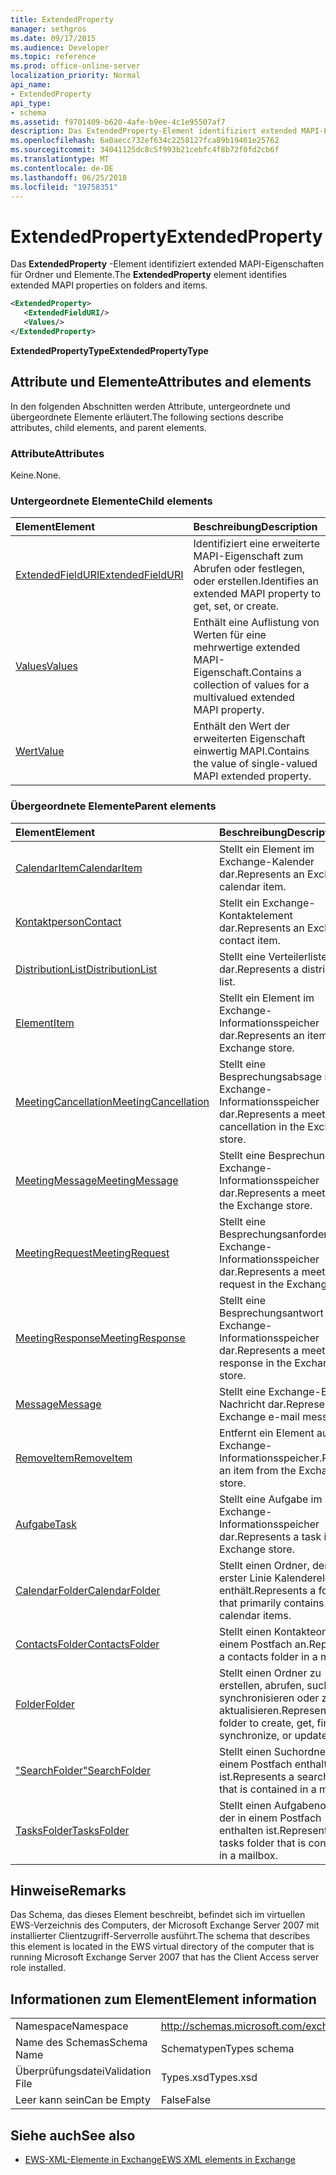 ```yaml
---
title: ExtendedProperty
manager: sethgros
ms.date: 09/17/2015
ms.audience: Developer
ms.topic: reference
ms.prod: office-online-server
localization_priority: Normal
api_name:
- ExtendedProperty
api_type:
- schema
ms.assetid: f9701409-b620-4afe-b9ee-4c1e95507af7
description: Das ExtendedProperty-Element identifiziert extended MAPI-Eigenschaften für Ordner und Elemente.
ms.openlocfilehash: 6a0aecc732ef634c2258127fca89b19461e25762
ms.sourcegitcommit: 34041125dc8c5f993b21cebfc4f8b72f0fd2cb6f
ms.translationtype: MT
ms.contentlocale: de-DE
ms.lasthandoff: 06/25/2018
ms.locfileid: "19758351"
---
```

# <a name="extendedproperty"></a><span data-ttu-id="03b77-103">ExtendedProperty</span><span class="sxs-lookup"><span data-stu-id="03b77-103">ExtendedProperty</span></span>

<span data-ttu-id="03b77-104">Das **ExtendedProperty** -Element identifiziert extended MAPI-Eigenschaften für Ordner und Elemente.</span><span class="sxs-lookup"><span data-stu-id="03b77-104">The **ExtendedProperty** element identifies extended MAPI properties on folders and items.</span></span> 
  
```xml
<ExtendedProperty>
   <ExtendedFieldURI/>
   <Values/>
</ExtendedProperty>
```

 <span data-ttu-id="03b77-105">**ExtendedPropertyType**</span><span class="sxs-lookup"><span data-stu-id="03b77-105">**ExtendedPropertyType**</span></span>
## <a name="attributes-and-elements"></a><span data-ttu-id="03b77-106">Attribute und Elemente</span><span class="sxs-lookup"><span data-stu-id="03b77-106">Attributes and elements</span></span>

<span data-ttu-id="03b77-107">In den folgenden Abschnitten werden Attribute, untergeordnete und übergeordnete Elemente erläutert.</span><span class="sxs-lookup"><span data-stu-id="03b77-107">The following sections describe attributes, child elements, and parent elements.</span></span>
  
### <a name="attributes"></a><span data-ttu-id="03b77-108">Attribute</span><span class="sxs-lookup"><span data-stu-id="03b77-108">Attributes</span></span>

<span data-ttu-id="03b77-109">Keine.</span><span class="sxs-lookup"><span data-stu-id="03b77-109">None.</span></span>
  
### <a name="child-elements"></a><span data-ttu-id="03b77-110">Untergeordnete Elemente</span><span class="sxs-lookup"><span data-stu-id="03b77-110">Child elements</span></span>

|<span data-ttu-id="03b77-111">**Element**</span><span class="sxs-lookup"><span data-stu-id="03b77-111">**Element**</span></span>|<span data-ttu-id="03b77-112">**Beschreibung**</span><span class="sxs-lookup"><span data-stu-id="03b77-112">**Description**</span></span>|
|:-----|:-----|
|[<span data-ttu-id="03b77-113">ExtendedFieldURI</span><span class="sxs-lookup"><span data-stu-id="03b77-113">ExtendedFieldURI</span></span>](extendedfielduri.md) <br/> |<span data-ttu-id="03b77-114">Identifiziert eine erweiterte MAPI-Eigenschaft zum Abrufen oder festlegen, oder erstellen.</span><span class="sxs-lookup"><span data-stu-id="03b77-114">Identifies an extended MAPI property to get, set, or create.</span></span>  <br/> |
|[<span data-ttu-id="03b77-115">Values</span><span class="sxs-lookup"><span data-stu-id="03b77-115">Values</span></span>](values.md) <br/> |<span data-ttu-id="03b77-116">Enthält eine Auflistung von Werten für eine mehrwertige extended MAPI-Eigenschaft.</span><span class="sxs-lookup"><span data-stu-id="03b77-116">Contains a collection of values for a multivalued extended MAPI property.</span></span>  <br/> |
|[<span data-ttu-id="03b77-117">Wert</span><span class="sxs-lookup"><span data-stu-id="03b77-117">Value</span></span>](value.md) <br/> |<span data-ttu-id="03b77-118">Enthält den Wert der erweiterten Eigenschaft einwertig MAPI.</span><span class="sxs-lookup"><span data-stu-id="03b77-118">Contains the value of single-valued MAPI extended property.</span></span>  <br/> |
   
### <a name="parent-elements"></a><span data-ttu-id="03b77-119">Übergeordnete Elemente</span><span class="sxs-lookup"><span data-stu-id="03b77-119">Parent elements</span></span>

|<span data-ttu-id="03b77-120">**Element**</span><span class="sxs-lookup"><span data-stu-id="03b77-120">**Element**</span></span>|<span data-ttu-id="03b77-121">**Beschreibung**</span><span class="sxs-lookup"><span data-stu-id="03b77-121">**Description**</span></span>|
|:-----|:-----|
|[<span data-ttu-id="03b77-122">CalendarItem</span><span class="sxs-lookup"><span data-stu-id="03b77-122">CalendarItem</span></span>](calendaritem.md) <br/> |<span data-ttu-id="03b77-123">Stellt ein Element im Exchange-Kalender dar.</span><span class="sxs-lookup"><span data-stu-id="03b77-123">Represents an Exchange calendar item.</span></span>  <br/> |
|[<span data-ttu-id="03b77-124">Kontaktperson</span><span class="sxs-lookup"><span data-stu-id="03b77-124">Contact</span></span>](contact.md) <br/> |<span data-ttu-id="03b77-125">Stellt ein Exchange-Kontaktelement dar.</span><span class="sxs-lookup"><span data-stu-id="03b77-125">Represents an Exchange contact item.</span></span>  <br/> |
|[<span data-ttu-id="03b77-126">DistributionList</span><span class="sxs-lookup"><span data-stu-id="03b77-126">DistributionList</span></span>](distributionlist.md) <br/> |<span data-ttu-id="03b77-127">Stellt eine Verteilerliste dar.</span><span class="sxs-lookup"><span data-stu-id="03b77-127">Represents a distribution list.</span></span>  <br/> |
|[<span data-ttu-id="03b77-128">Element</span><span class="sxs-lookup"><span data-stu-id="03b77-128">Item</span></span>](item.md) <br/> |<span data-ttu-id="03b77-129">Stellt ein Element im Exchange-Informationsspeicher dar.</span><span class="sxs-lookup"><span data-stu-id="03b77-129">Represents an item in the Exchange store.</span></span>  <br/> |
|[<span data-ttu-id="03b77-130">MeetingCancellation</span><span class="sxs-lookup"><span data-stu-id="03b77-130">MeetingCancellation</span></span>](meetingcancellation.md) <br/> |<span data-ttu-id="03b77-131">Stellt eine Besprechungsabsage im Exchange-Informationsspeicher dar.</span><span class="sxs-lookup"><span data-stu-id="03b77-131">Represents a meeting cancellation in the Exchange store.</span></span>  <br/> |
|[<span data-ttu-id="03b77-132">MeetingMessage</span><span class="sxs-lookup"><span data-stu-id="03b77-132">MeetingMessage</span></span>](meetingmessage.md) <br/> |<span data-ttu-id="03b77-133">Stellt eine Besprechung im Exchange-Informationsspeicher dar.</span><span class="sxs-lookup"><span data-stu-id="03b77-133">Represents a meeting in the Exchange store.</span></span>  <br/> |
|[<span data-ttu-id="03b77-134">MeetingRequest</span><span class="sxs-lookup"><span data-stu-id="03b77-134">MeetingRequest</span></span>](meetingrequest.md) <br/> |<span data-ttu-id="03b77-135">Stellt eine Besprechungsanforderung im Exchange-Informationsspeicher dar.</span><span class="sxs-lookup"><span data-stu-id="03b77-135">Represents a meeting request in the Exchange store.</span></span>  <br/> |
|[<span data-ttu-id="03b77-136">MeetingResponse</span><span class="sxs-lookup"><span data-stu-id="03b77-136">MeetingResponse</span></span>](meetingresponse.md) <br/> |<span data-ttu-id="03b77-137">Stellt eine Besprechungsantwort im Exchange-Informationsspeicher dar.</span><span class="sxs-lookup"><span data-stu-id="03b77-137">Represents a meeting response in the Exchange store.</span></span>  <br/> |
|[<span data-ttu-id="03b77-138">Message</span><span class="sxs-lookup"><span data-stu-id="03b77-138">Message</span></span>](message-ex15websvcsotherref.md) <br/> |<span data-ttu-id="03b77-139">Stellt eine Exchange-E-Mail-Nachricht dar.</span><span class="sxs-lookup"><span data-stu-id="03b77-139">Represents an Exchange e-mail message.</span></span>  <br/> |
|[<span data-ttu-id="03b77-140">RemoveItem</span><span class="sxs-lookup"><span data-stu-id="03b77-140">RemoveItem</span></span>](removeitem.md) <br/> |<span data-ttu-id="03b77-141">Entfernt ein Element aus dem Exchange-Informationsspeicher.</span><span class="sxs-lookup"><span data-stu-id="03b77-141">Removes an item from the Exchange store.</span></span>  <br/> |
|[<span data-ttu-id="03b77-142">Aufgabe</span><span class="sxs-lookup"><span data-stu-id="03b77-142">Task</span></span>](task.md) <br/> |<span data-ttu-id="03b77-143">Stellt eine Aufgabe im Exchange-Informationsspeicher dar.</span><span class="sxs-lookup"><span data-stu-id="03b77-143">Represents a task in the Exchange store.</span></span>  <br/> |
|[<span data-ttu-id="03b77-144">CalendarFolder</span><span class="sxs-lookup"><span data-stu-id="03b77-144">CalendarFolder</span></span>](calendarfolder.md) <br/> |<span data-ttu-id="03b77-145">Stellt einen Ordner, der in erster Linie Kalenderelemente enthält.</span><span class="sxs-lookup"><span data-stu-id="03b77-145">Represents a folder that primarily contains calendar items.</span></span>  <br/> |
|[<span data-ttu-id="03b77-146">ContactsFolder</span><span class="sxs-lookup"><span data-stu-id="03b77-146">ContactsFolder</span></span>](contactsfolder.md) <br/> |<span data-ttu-id="03b77-147">Stellt einen Kontakteordner in einem Postfach an.</span><span class="sxs-lookup"><span data-stu-id="03b77-147">Represents a contacts folder in a mailbox.</span></span>  <br/> |
|[<span data-ttu-id="03b77-148">Folder</span><span class="sxs-lookup"><span data-stu-id="03b77-148">Folder</span></span>](folder.md) <br/> |<span data-ttu-id="03b77-149">Stellt einen Ordner zu erstellen, abrufen, suchen, synchronisieren oder zu aktualisieren.</span><span class="sxs-lookup"><span data-stu-id="03b77-149">Represents a folder to create, get, find, synchronize, or update.</span></span>  <br/> |
|[<span data-ttu-id="03b77-150">"SearchFolder"</span><span class="sxs-lookup"><span data-stu-id="03b77-150">SearchFolder</span></span>](searchfolder.md) <br/> |<span data-ttu-id="03b77-151">Stellt einen Suchordner, der in einem Postfach enthalten ist.</span><span class="sxs-lookup"><span data-stu-id="03b77-151">Represents a search folder that is contained in a mailbox.</span></span>  <br/> |
|[<span data-ttu-id="03b77-152">TasksFolder</span><span class="sxs-lookup"><span data-stu-id="03b77-152">TasksFolder</span></span>](tasksfolder.md) <br/> |<span data-ttu-id="03b77-153">Stellt einen Aufgabenordner, der in einem Postfach enthalten ist.</span><span class="sxs-lookup"><span data-stu-id="03b77-153">Represents a tasks folder that is contained in a mailbox.</span></span>  <br/> |
   
## <a name="remarks"></a><span data-ttu-id="03b77-154">Hinweise</span><span class="sxs-lookup"><span data-stu-id="03b77-154">Remarks</span></span>

<span data-ttu-id="03b77-155">Das Schema, das dieses Element beschreibt, befindet sich im virtuellen EWS-Verzeichnis des Computers, der Microsoft Exchange Server 2007 mit installierter Clientzugriff-Serverrolle ausführt.</span><span class="sxs-lookup"><span data-stu-id="03b77-155">The schema that describes this element is located in the EWS virtual directory of the computer that is running Microsoft Exchange Server 2007 that has the Client Access server role installed.</span></span>
  
## <a name="element-information"></a><span data-ttu-id="03b77-156">Informationen zum Element</span><span class="sxs-lookup"><span data-stu-id="03b77-156">Element information</span></span>

|||
|:-----|:-----|
|<span data-ttu-id="03b77-157">Namespace</span><span class="sxs-lookup"><span data-stu-id="03b77-157">Namespace</span></span>  <br/> |http://schemas.microsoft.com/exchange/services/2006/types  <br/> |
|<span data-ttu-id="03b77-158">Name des Schemas</span><span class="sxs-lookup"><span data-stu-id="03b77-158">Schema Name</span></span>  <br/> |<span data-ttu-id="03b77-159">Schematypen</span><span class="sxs-lookup"><span data-stu-id="03b77-159">Types schema</span></span>  <br/> |
|<span data-ttu-id="03b77-160">Überprüfungsdatei</span><span class="sxs-lookup"><span data-stu-id="03b77-160">Validation File</span></span>  <br/> |<span data-ttu-id="03b77-161">Types.xsd</span><span class="sxs-lookup"><span data-stu-id="03b77-161">Types.xsd</span></span>  <br/> |
|<span data-ttu-id="03b77-162">Leer kann sein</span><span class="sxs-lookup"><span data-stu-id="03b77-162">Can be Empty</span></span>  <br/> |<span data-ttu-id="03b77-163">False</span><span class="sxs-lookup"><span data-stu-id="03b77-163">False</span></span>  <br/> |
   
## <a name="see-also"></a><span data-ttu-id="03b77-164">Siehe auch</span><span class="sxs-lookup"><span data-stu-id="03b77-164">See also</span></span>



- [<span data-ttu-id="03b77-165">EWS-XML-Elemente in Exchange</span><span class="sxs-lookup"><span data-stu-id="03b77-165">EWS XML elements in Exchange</span></span>](ews-xml-elements-in-exchange.md)

